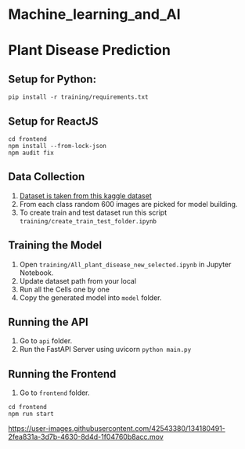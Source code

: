 # Machine_learning_and_AI


# Plant Disease Prediction

## Setup for Python:
```
pip install -r training/requirements.txt
```

## Setup for ReactJS
```
cd frontend
npm install --from-lock-json
npm audit fix
```

## Data Collection
1. [Dataset is taken from this kaggle dataset](https://www.kaggle.com/arjuntejaswi/plant-village)
2. From each class random 600 images are picked for model building.
3. To create train and test dataset run this script `training/create_train_test_folder.ipynb`

## Training the Model
1. Open `training/All_plant_disease_new_selected.ipynb` in Jupyter Notebook.
2. Update dataset path from your local
3. Run all the Cells one by one
4. Copy the generated model into `model` folder.

## Running the API
1. Go to `api` folder.
2. Run the FastAPI Server using uvicorn `python main.py`

## Running the Frontend
1. Go to `frontend` folder.
```
cd frontend
npm run start
```

https://user-images.githubusercontent.com/42543380/134180491-2fea831a-3d7b-4630-8d4d-1f04760b8acc.mov
